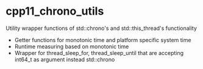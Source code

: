 # cpp11_chrono_utils
Utility wrapper functions of std::chrono's and std::this_thread's functionality
* Getter functions for monotonic time and platform specific system time
* Runtime measuring based on monotonic time
* Wrapper for thread_sleep_for, thread_sleep_until that are accepting int64_t as argument instead std::chrono
